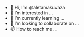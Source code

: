 - 👋 Hi, I’m @aletamakuvaza
- 👀 I’m interested in ...
- 🌱 I’m currently learning ...
- 💞️ I’m looking to collaborate on ...
- 📫 How to reach me ...

<!---
aletamakuvaza/aletamakuvaza is a ✨ special ✨ repository because its `README.md` (this file) appears on your GitHub profile.
You can click the Preview link to take a look at your changes.
--->

